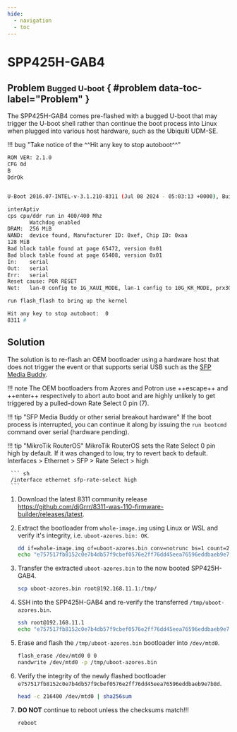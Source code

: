 ```yaml
---
hide:
  - navigation
  - toc
---
```


# SPP425H-GAB4

## Problem <small>Bugged U-boot</small> { #problem data-toc-label="Problem" } 

The SPP425H-GAB4 comes pre-flashed with a bugged U-boot that may trigger the U-boot shell rather than continue the boot
process into Linux when plugged into various host hardware, such as the Ubiquiti UDM-SE.

!!! bug "Take notice of the ^^Hit any key to stop autoboot^^"

``` sh
ROM VER: 2.1.0
CFG 0d
B
DdrOk


U-Boot 2016.07-INTEL-v-3.1.210-8311 (Jul 08 2024 - 05:03:13 +0000), Build: prx126-sfp-qspi-nand-8311

interAptiv
cps cpu/ddr run in 400/400 Mhz
       Watchdog enabled
DRAM:  256 MiB
NAND:  device found, Manufacturer ID: 0xef, Chip ID: 0xaa
128 MiB
Bad block table found at page 65472, version 0x01
Bad block table found at page 65408, version 0x01
In:    serial
Out:   serial
Err:   serial
Reset cause: POR RESET
Net:   lan-0 config to 1G_XAUI_MODE, lan-1 config to 10G_KR_MODE, prx300-eth

run flash_flash to bring up the kernel

Hit any key to stop autoboot:  0
8311 #
```

## Solution

The solution is to re-flash an OEM bootloader using a hardware host that does not trigger the event or that supports
serial USB such as the [SFP Media Buddy].

 [SFP Media Buddy]: https://whinis.com/sfp-buddy/

!!! note
    The OEM bootloaders from Azores and Potron use ++escape++ and ++enter++ respectively to abort auto boot and are
    highly unlikely to get triggered by a pulled-down Rate Select 0 pin (7).

!!! tip "SFP Media Buddy or other serial breakout hardware"
    If the boot process is interrupted, you can continue it along by issuing the `run bootcmd` command over serial (hardware pending).

!!! tip "MikroTik RouterOS"
    MikroTik RouterOS sets the Rate Select 0 pin high by default. If it was changed to low, try to revert back to default.
    Interfaces > Ethernet > SFP > Rate Select > high

     ``` sh
     /interface ethernet sfp-rate-select high
     ```

1. Download the latest 8311 community release <https://github.com/djGrrr/8311-was-110-firmware-builder/releases/latest>.

2. Extract the bootloader from `whole-image.img` using Linux or WSL and verify it's integrity, i.e. `uboot-azores.bin: OK`.

    ``` sh
    dd if=whole-image.img of=uboot-azores.bin conv=notrunc bs=1 count=216400
    echo "e757517fb8152c0e7b4db57f9cbef0576e2ff76dd45eea76596eddbaeb9e7b8d uboot-azores.bin" | sha256sum -c
    ```

3. Transfer the extracted `uboot-azores.bin` to the now booted SPP425H-GAB4.

    ``` sh
    scp uboot-azores.bin root@192.168.11.1:/tmp/
    ```

4. SSH into the SPP425H-GAB4 and re-verify the transferred `/tmp/uboot-azores.bin`.

    ``` sh
    ssh root@192.168.11.1
    echo "e757517fb8152c0e7b4db57f9cbef0576e2ff76dd45eea76596eddbaeb9e7b8d /tmp/uboot-azores.bin" | sha256sum -c
    ```

5. Erase and flash the `/tmp/uboot-azores.bin` bootloader into `/dev/mtd0`.

    ``` sh
    flash_erase /dev/mtd0 0 0
    nandwrite /dev/mtd0 -p /tmp/uboot-azores.bin
    ```

6. Verify the integrity of the newly flashed bootloader `e757517fb8152c0e7b4db57f9cbef0576e2ff76dd45eea76596eddbaeb9e7b8d`.

    ``` sh
    head -c 216400 /dev/mtd0 | sha256sum
    ```

7. __DO NOT__ continue to reboot unless the checksums match!!!

    ``` sh
    reboot
    ```
